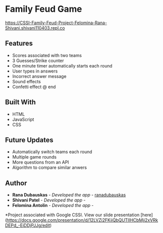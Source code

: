 # Family Feud Game

https://CSSI-Family-Feud-Project-Felomina-Rana-Shivani.shivani110403.repl.co 


## Features
- Scores associated with two teams
- 3 Guesses/Strike counter
- One minute timer automatically starts each round
- User types in answers
- Incorrect answer message
- Sound effects
- Confetti effect @ end 

## Built With

- HTML
- JavaScript
- CSS

## Future Updates
- Automatically switch teams each round
- Multiple game rounds
- More questions from an API
- Algorithm to compare similar anwers 

## Author
  - **Rana Dubauskas** - *Developed the app* -
    [ranadubauskas](https://github.com/ranadubauskas)
  - **Shivani Patel** - *Developed the app* -
  - **Felomina Antolin** - *Developed the app* -
  
*Project associated with Google CSSI. View our slide presentation [here] (https://docs.google.com/presentation/d/12LVZi2FKiiQbQUTIIHCbMji2xVRkDEPd_-EiDDjPJJg/edit) 
